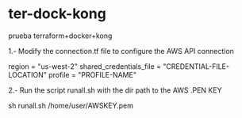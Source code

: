 # ter-dock-kong

prueba terraform+docker+kong 


1.- Modify the connection.tf file to configure the AWS API connection

  region                  = "us-west-2"
  shared_credentials_file = "CREDENTIAL-FILE-LOCATION"
  profile                 = "PROFILE-NAME"

  
2.- Run the script runall.sh with the dir path to the AWS .PEN KEY

sh runall.sh /home/user/AWSKEY.pem


